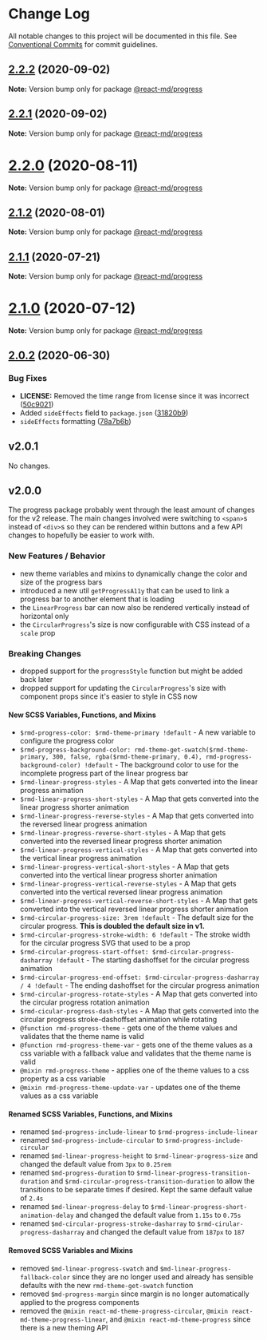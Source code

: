 # Change Log

All notable changes to this project will be documented in this file. See
[Conventional Commits](https://conventionalcommits.org) for commit guidelines.

## [2.2.2](https://github.com/mlaursen/react-md/compare/v2.2.1...v2.2.2) (2020-09-02)

**Note:** Version bump only for package [@react-md/progress](../progress)

## [2.2.1](https://github.com/mlaursen/react-md/compare/v2.2.0...v2.2.1) (2020-09-02)

**Note:** Version bump only for package [@react-md/progress](../progress)

# [2.2.0](https://github.com/mlaursen/react-md/compare/v2.1.2...v2.2.0) (2020-08-11)

**Note:** Version bump only for package [@react-md/progress](../progress)

## [2.1.2](https://github.com/mlaursen/react-md/compare/v2.1.1...v2.1.2) (2020-08-01)

**Note:** Version bump only for package [@react-md/progress](../progress)

## [2.1.1](https://github.com/mlaursen/react-md/compare/v2.1.0...v2.1.1) (2020-07-21)

**Note:** Version bump only for package [@react-md/progress](../progress)

# [2.1.0](https://github.com/mlaursen/react-md/compare/v2.0.4...v2.1.0) (2020-07-12)

**Note:** Version bump only for package [@react-md/progress](../progress)

## [2.0.2](https://github.com/mlaursen/react-md/compare/v2.0.1...v2.0.2) (2020-06-30)

### Bug Fixes

- **LICENSE:** Removed the time range from license since it was incorrect
  ([50c9021](https://github.com/mlaursen/react-md/commit/50c9021cedc0d642758b9fd541bb6c93d2fe1786))
- Added `sideEffects` field to `package.json`
  ([31820b9](https://github.com/mlaursen/react-md/commit/31820b9b43705e5849664500a17b6849eb6dc2a9))
- `sideEffects` formatting
  ([78a7b6b](https://github.com/mlaursen/react-md/commit/78a7b6b0e40c7daefb749835670705f21bd21720))

## v2.0.1

No changes.

## v2.0.0

The progress package probably went through the least amount of changes for the
v2 release. The main changes involved were switching to `<span>`s instead of
`<div>`s so they can be rendered within buttons and a few API changes to
hopefully be easier to work with.

### New Features / Behavior

- new theme variables and mixins to dynamically change the color and size of the
  progress bars
- introduced a new util `getProgressA11y` that can be used to link a progress
  bar to another element that is loading
- the `LinearProgress` bar can now also be rendered vertically instead of
  horizontal only
- the `CircularProgress`'s size is now configurable with CSS instead of a
  `scale` prop

### Breaking Changes

- dropped support for the `progressStyle` function but might be added back later
- dropped support for updating the `CircularProgress`'s size with component
  props since it's easier to style in CSS now

#### New SCSS Variables, Functions, and Mixins

- `$rmd-progress-color: $rmd-theme-primary !default` - A new variable to
  configure the progress color
- `$rmd-progress-background-color: rmd-theme-get-swatch($rmd-theme-primary, 300, false, rgba($rmd-theme-primary, 0.4), rmd-progress-background-color) !default` -
  The background color to use for the incomplete progress part of the linear
  progress bar
- `$rmd-linear-progress-styles` - A Map that gets converted into the linear
  progress animation
- `$rmd-linear-progress-short-styles` - A Map that gets converted into the
  linear progress shorter animation
- `$rmd-linear-progress-reverse-styles` - A Map that gets converted into the
  reversed linear progress animation
- `$rmd-linear-progress-reverse-short-styles` - A Map that gets converted into
  the reversed linear progress shorter animation
- `$rmd-linear-progress-vertical-styles` - A Map that gets converted into the
  vertical linear progress animation
- `$rmd-linear-progress-vertical-short-styles` - A Map that gets converted into
  the vertical linear progress shorter animation
- `$rmd-linear-progress-vertical-reverse-styles` - A Map that gets converted
  into the vertical reversed linear progress animation
- `$rmd-linear-progress-vertical-reverse-short-styles` - A Map that gets
  converted into the vertical reversed linear progress shorter animation
- `$rmd-circular-progress-size: 3rem !default` - The default size for the
  circular progress. **This is doubled the default size in v1.**
- `$rmd-circular-progress-stroke-width: 6 !default` - The stroke width for the
  circular progress SVG that used to be a prop
- `$rmd-circular-progress-start-offset: $rmd-circular-progress-dasharray !default` -
  The starting dashoffset for the circular progress animation
- `$rmd-circular-progress-end-offset: $rmd-circular-progress-dasharray / 4 !default` -
  The ending dashoffset for the circular progress animation
- `$rmd-circular-progress-rotate-styles` - A Map that gets converted into the
  circular progress rotation animation
- `$rmd-cicular-progress-dash-styles` - A Map that gets converted into the
  circular progress stroke-dashoffset animation while rotating
- `@function rmd-progress-theme` - gets one of the theme values and validates
  that the theme name is valid
- `@function rmd-progress-theme-var` - gets one of the theme values as a css
  variable with a fallback value and validates that the theme name is valid
- `@mixin rmd-progress-theme` - applies one of the theme values to a css
  property as a css variable
- `@mixin rmd-progress-theme-update-var` - updates one of the theme values as a
  css variable

#### Renamed SCSS Variables, Functions, and Mixins

- renamed `$md-progress-include-linear` to `$rmd-progress-include-linear`
- renamed `$md-progress-include-circular` to `$rmd-progress-include-circular`
- renamed `$md-linear-progress-height` to `$rmd-linear-progress-size` and
  changed the default value from `3px` to `0.25rem`
- renamed `$md-progress-duration` to `$rmd-linear-progress-transition-duration`
  and `$rmd-circular-progress-transition-duration` to allow the transitions to
  be separate times if desired. Kept the same default value of `2.4s`
- renamed `$md-linear-progress-delay` to
  `$rmd-linear-progress-short-animation-delay` and changed the default value
  from `1.15s` to `0.75s`
- renamed `$md-circular-progress-stroke-dasharray` to
  `$rmd-cirular-progress-dasharray` and changed the default value from `187px`
  to `187`

#### Removed SCSS Variables and Mixins

- removed `$md-linear-progress-swatch` and `$md-linear-progress-fallback-color`
  since they are no longer used and already has sensible defaults with the new
  `rmd-theme-get-swatch` function
- removed `$md-progress-margin` since margin is no longer automatically applied
  to the progress components
- removed the `@mixin react-md-theme-progress-circular`,
  `@mixin react-md-theme-progress-linear`, and `@mixin react-md-theme-progress`
  since there is a new theming API
